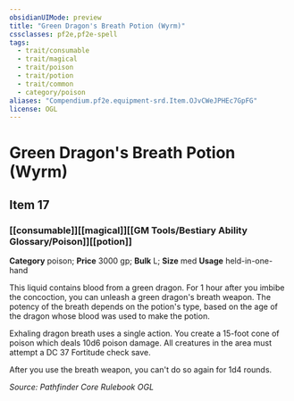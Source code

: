 ```yaml
---
obsidianUIMode: preview
title: "Green Dragon's Breath Potion (Wyrm)"
cssclasses: pf2e,pf2e-spell
tags:
  - trait/consumable
  - trait/magical
  - trait/poison
  - trait/potion
  - trait/common
  - category/poison
aliases: "Compendium.pf2e.equipment-srd.Item.OJvCWeJPHEc7GpFG"
license: OGL
---
```

# Green Dragon's Breath Potion (Wyrm)
## Item 17
### [[consumable]][[magical]][[GM Tools/Bestiary Ability Glossary/Poison]][[potion]]

**Category** poison; 
**Price** 3000 gp; 
**Bulk** L; **Size** med
**Usage** held-in-one-hand

This liquid contains blood from a green dragon. For 1 hour after you imbibe the concoction, you can unleash a green dragon's breath weapon. The potency of the breath depends on the potion's type, based on the age of the dragon whose blood was used to make the potion.

Exhaling dragon breath uses a single action. You create a 15-foot cone of poison which deals 10d6 poison damage. All creatures in the area must attempt a DC 37 Fortitude check save.

After you use the breath weapon, you can't do so again for 1d4 rounds.

*Source: Pathfinder Core Rulebook*
*OGL*